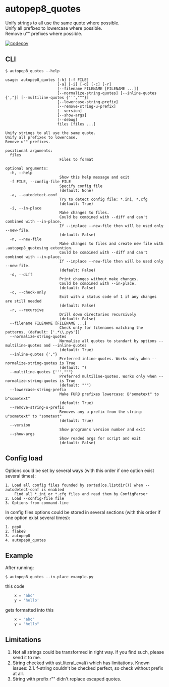 # autopep8_quotes

Unify strings to all use the same quote where possible.  
Unify all prefixex to lowercase where possible.  
Remove u"" prefixes where possible.  

[![codecov](https://codecov.io/gh/Zoynels/autopep8_quotes/branch/master/graph/badge.svg?token=LJS5MWQZVB)](https://codecov.io/gh/Zoynels/autopep8_quotes)

## CLI


```shell
$ autopep8_quotes --help

usage: autopep8_quotes [-h] [-f FILE]
                       [-a] [-i] [-d] [-c] [-r]
                       [--filename FILENAME [FILENAME ...]]
                       [--normalize-string-quotes] [--inline-quotes {',"}] [--multiline-quotes {''',"""}]
                       [--lowercase-string-prefix]
                       [--remove-string-u-prefix]
                       [--version]
                       [--show-args]
                       [--debug]
                       files [files ...]

Unify strings to all use the same quote.
Unify all prefixex to lowercase.
Remove u"" prefixes.

positional arguments:
  files
                        Files to format

optional arguments:
  -h, --help
                        Show this help message and exit
  -f FILE, --config-file FILE
                        Specify config file
                        (default: None)
  -a, --autodetect-conf
                        Try to detect config file: *.ini, *.cfg
                        (default: True)
  -i, --in-place
                        Make changes to files. 
                        Could be combined with --diff and can't combined with --in-place.
                        If --inplace --new-file then will be used only --new-file.
                        (default: False)
  -n, --new-file
                        Make changes to files and create new file with .autopep8_quotesing extention.
                        Could be combined with --diff and can't combined with --in-place.
                        If --inplace --new-file then will be used only --new-file.
                        (default: False)
  -d, --diff
                        Print changes without make changes.
                        Could be combined with --in-place.
                        (default: False)
  -c, --check-only
                        Exit with a status code of 1 if any changes are still needed
                        (default: False)
  -r, --recursive
                        Drill down directories recursively
                        (default: False)
  --filename FILENAME [FILENAME ...]
                        Check only for filenames matching the patterns. (default: ['.*\\.py$'])
  --normalize-string-quotes
                        Normalize all quotes to standart by options --multiline-quotes and --inline-quotes
                        (default: True)
  --inline-quotes {',"}
                        Preferred inline-quotes. Works only when --normalize-string-quotes is True
                        (default: ")
  --multiline-quotes {''',"""}
                        Preferred multiline-quotes. Works only when --normalize-string-quotes is True
                        (default: """)
  --lowercase-string-prefix
                        Make FURB prefixes lowercase: B"sometext" to b"sometext"
                        (default: True)
  --remove-string-u-prefix
                        Removes any u prefix from the string: u"sometext" to "sometext"
                        (default: True)
  --version
                        Show program's version number and exit
  --show-args
                        Show readed args for script and exit
                        (default: False)
```

## Config load

Options could be set by several ways (with this order if one option exist several times):

    1. Load all config files founded by sorted(os.listdir()) when --autodetect-conf is enabled
        Find all *.ini or *.cfg files and read them by ConfigParser
    2. Load --config-file file
    3. Options from command-line

In config files options could be stored in several sections (with this order if one option exist several times):

    1. pep8
    2. flake8
    3. autopep8
    4. autopep8_quotes

## Example

After running:

    $ autopep8_quotes --in-place example.py

this code

```python
    x = "abc"
    y = 'hello'
```
gets formatted into this

```python
    x = "abc"
    y = "hello"
```

## Limitations

1. Not all strings could be transformed in right way. If you find such, please send it to me.
2. String checked with ast.literal_eval() which has limitations. Known issues:
2.1. f-string couldn't be checked perfect, so check without prefix at all.
3. String with prefix r"" didn't replace escaped quotes.
